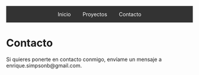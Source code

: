 <style>
.navbar {
  overflow: hidden;
  background-color: #333;
  position: sticky;
  top: 0;
  width: 100%;
  display: flex;
  justify-content: center;
  z-index: 1000;
}

.navbar a {
  float: left;
  display: block;
  color: white;
  text-align: center;
  padding: 14px 16px;
  text-decoration: none;
  transition: background-color 0.3s;
}

.navbar a:hover {
  background-color: #575757;
}
</style>

<div class="navbar">
  <a href="index.md">Inicio</a>
  <a href="proyectos.md">Proyectos</a>
  <a href="contacto.md">Contacto</a>
</div>

<div id="contacto">
  <h1>Contacto</h1>
  <p>Si quieres ponerte en contacto conmigo, envíame un mensaje a enrique.simpsonb@gmail.com.</p>
</div>

